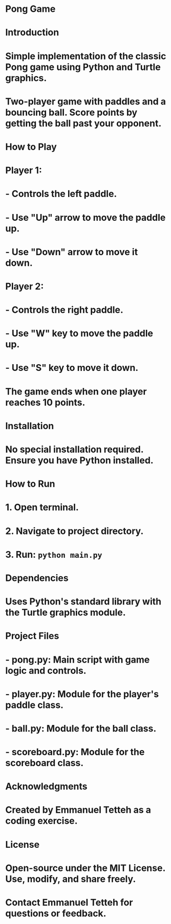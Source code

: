 # Pong Game

# Introduction
# Simple implementation of the classic Pong game using Python and Turtle graphics.
# Two-player game with paddles and a bouncing ball. Score points by getting the ball past your opponent.

# How to Play
# Player 1:
# - Controls the left paddle.
# - Use "Up" arrow to move the paddle up.
# - Use "Down" arrow to move it down.
# Player 2:
# - Controls the right paddle.
# - Use "W" key to move the paddle up.
# - Use "S" key to move it down.
# The game ends when one player reaches 10 points.

# Installation
# No special installation required. Ensure you have Python installed.

# How to Run
# 1. Open terminal.
# 2. Navigate to project directory.
# 3. Run: `python main.py`

# Dependencies
# Uses Python's standard library with the Turtle graphics module.

# Project Files
# - pong.py: Main script with game logic and controls.
# - player.py: Module for the player's paddle class.
# - ball.py: Module for the ball class.
# - scoreboard.py: Module for the scoreboard class.

# Acknowledgments
# Created by Emmanuel Tetteh as a coding exercise.

# License
# Open-source under the MIT License. Use, modify, and share freely.
# Contact Emmanuel Tetteh for questions or feedback.
